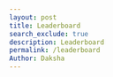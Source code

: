 ```yaml
---
layout: post
title: Leaderboard
search_exclude: true
description: Leaderboard
permalink: /leaderboard
Author: Daksha
---
```


<div class="leaderboard-container">
    <style>
        :root {
            --primary-color: #1a237e;
            --secondary-color: #283593;
            --background: linear-gradient(135deg, #e3f2fd, #bbdefb);
            --text-color: #2c3e50;
            --card-bg: #ffffff;
            --error: #e74c3c;
            --success: #2ecc71;
        }

        body {
            background: var(--background);
            margin: 0;
            min-height: 100vh;
            font-family: 'Poppins', -apple-system, BlinkMacSystemFont, sans-serif;
            color: var(--text-color);
        }

        .leaderboard-container {
            max-width: 1000px;
            margin: 3rem auto;
            padding: 2rem;
        }

        .leaderboard-title {
            color: var(--primary-color);
            font-size: 2.5rem;
            text-align: center;
            font-weight: 700;
            margin-bottom: 2rem;
            text-transform: uppercase;
            letter-spacing: 2px;
        }

        .form-container {
            background: var(--card-bg);
            border-radius: 16px;
            padding: 2rem;
            margin-bottom: 2rem;
            box-shadow: 0 8px 30px rgba(0,0,0,0.1);
        }

        .input-group {
            display: grid;
            grid-template-columns: repeat(auto-fit, minmax(200px, 1fr));
            gap: 1rem;
            margin-bottom: 1rem;
        }

        .form-input {
            padding: 12px 16px;
            border: 2px solid #e0e0e0;
            border-radius: 8px;
            font-size: 1rem;
            color: var(--text-color);
            width: 100%;
            box-sizing: border-box;
        }

        .form-input:focus {
            border-color: var(--primary-color);
            outline: none;
        }

        .submit-button {
            background: var(--primary-color);
            color: white;
            border: none;
            padding: 12px 24px;
            border-radius: 8px;
            font-weight: 600;
            cursor: pointer;
            transition: all 0.3s ease;
        }

        .submit-button:hover {
            background: var(--secondary-color);
            transform: translateY(-2px);
        }

        .delete-btn {
            background: var(--error);
            color: white;
            border: none;
            padding: 8px 16px;
            border-radius: 6px;
            cursor: pointer;
            transition: all 0.3s ease;
        }

        .delete-btn:hover {
            opacity: 0.9;
        }

        .leaderboard-table {
            width: 100%;
            border-collapse: separate;
            border-spacing: 0 8px;
            margin-top: 2rem;
        }

        .leaderboard-table th {
            background: var(--primary-color);
            color: white;
            padding: 16px;
            text-align: left;
            font-weight: 600;
        }

        .leaderboard-table td {
            background: var(--card-bg);
            padding: 16px;
            color: var(--text-color);
        }

        .leaderboard-table tr:hover td {
            background: #f8f9fa;
        }

        #message {
            text-align: center;
            margin-top: 1rem;
            padding: 12px;
            border-radius: 8px;
            font-weight: 500;
        }

        @media (max-width: 768px) {
            .leaderboard-container {
                margin: 1rem;
                padding: 1rem;
            }

            .input-group {
                grid-template-columns: 1fr;
            }

            .leaderboard-title {
                font-size: 2rem;
            }
        }
    </style>

    <h1 class="leaderboard-title">Scribble Masters</h1>
    
    <div class="form-container">
        <div class="input-group">
            <input type="text" id="profileName" placeholder="Profile Name" class="form-input" required>
            <input type="text" id="drawingName" placeholder="Drawing Name" class="form-input" required>
            <input type="number" id="score" placeholder="Score (0-100)" class="form-input" min="0" max="100" required>
            <button onclick="submitScore()" class="submit-button">Submit Score</button>
        </div>
        <div id="message"></div>
    </div>

    <table class="leaderboard-table">
        <thead>
            <tr>
                <th>Rank</th>
                <th>Player</th>
                <th>Drawing</th>
                <th>Score</th>
                <th>Actions</th>
            </tr>
        </thead>
        <tbody id="leaderboard"></tbody>
    </table>
</div>

<script>
const API_URL = 'http://127.0.0.1:8203/api/leaderboard';

function showMessage(message, isError = false) {
    const messageEl = document.getElementById('message');
    messageEl.style.backgroundColor = isError ? '#fee2e2' : '#dcfce7';
    messageEl.style.color = isError ? '#dc2626' : '#16a34a';
    messageEl.textContent = message;
    setTimeout(() => messageEl.textContent = '', 3000);
}

async function fetchLeaderboard() {
    try {
        const response = await fetch(`${API_URL}/list`);
        if (!response.ok) throw new Error('Failed to fetch leaderboard');
        const data = await response.json();
        displayLeaderboard(data.entries || []);
    } catch (error) {
        console.error('Error:', error);
        document.getElementById('leaderboard').innerHTML = 
            '<tr><td colspan="5" style="text-align: center;">Error loading leaderboard</td></tr>';
    }
}

function displayLeaderboard(entries) {
    const tbody = document.getElementById('leaderboard');
    tbody.innerHTML = '';

    if (!entries || entries.length === 0) {
        tbody.innerHTML = '<tr><td colspan="5" style="text-align: center;">No entries yet</td></tr>';
        return;
    }

    entries.sort((a, b) => b.score - a.score)
        .forEach((entry, index) => {
            const row = document.createElement('tr');
            row.innerHTML = `
                <td>${index + 1}</td>
                <td>${entry.profile_name}</td>
                <td>${entry.drawing_name}</td>
                <td>${entry.score}</td>
                <td>
                    <button onclick="deleteEntry('${entry.profile_name}', '${entry.drawing_name}')" 
                            class="delete-btn">Delete</button>
                </td>
            `;
            tbody.appendChild(row);
        });
}

async function submitScore() {
    const profileName = document.getElementById('profileName').value.trim();
    const drawingName = document.getElementById('drawingName').value.trim();
    const score = parseInt(document.getElementById('score').value);

    if (!profileName || !drawingName) {
        showMessage('Please fill in all fields', true);
        return;
    }

    if (isNaN(score) || score < 0 || score > 100) {
        showMessage('Please enter a valid score between 0 and 100', true);
        return;
    }

    try {
        const response = await fetch(API_URL, {
            method: 'PUT',
            headers: {
                'Content-Type': 'application/json',
            },
            body: JSON.stringify({
                profile_name: profileName,
                drawing_name: drawingName,
                score: score
            })
        });

        const data = await response.json();

        if (response.ok) {
            showMessage('Score submitted successfully');
            document.getElementById('profileName').value = '';
            document.getElementById('drawingName').value = '';
            document.getElementById('score').value = '';
            await fetchLeaderboard();
        } else {
            throw new Error(data.error || 'Failed to submit score');
        }
    } catch (error) {
        console.error('Error:', error);
        showMessage(error.message, true);
    }
}

async function deleteEntry(profileName, drawingName) {
    if (!confirm('Are you sure you want to delete this entry?')) return;
    
    try {
        const response = await fetch(API_URL, {
            method: 'DELETE',
            headers: {
                'Content-Type': 'application/json',
            },
            body: JSON.stringify({
                profile_name: profileName,
                drawing_name: drawingName
            })
        });

        const data = await response.json();
        
        if (response.ok) {
            showMessage('Entry deleted successfully');
            await fetchLeaderboard();
        } else {
            throw new Error(data.error || 'Failed to delete entry');
        }
    } catch (error) {
        console.error('Error:', error);
        showMessage(error.message, true);
    }
}

// Initialize and auto-refresh
fetchLeaderboard();
setInterval(fetchLeaderboard, 30000);
</script>